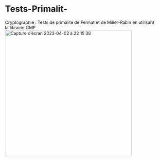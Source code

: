 # Tests-Primalit-
Cryptographie : Tests de primalité de Fermat et de Miller-Rabin en utilisant la librairie GMP
<img width="416" alt="Capture d’écran 2023-04-02 à 22 15 38" src="https://user-images.githubusercontent.com/77997318/229376872-305d8665-8d65-492b-a9d2-b0569fca733a.png">
